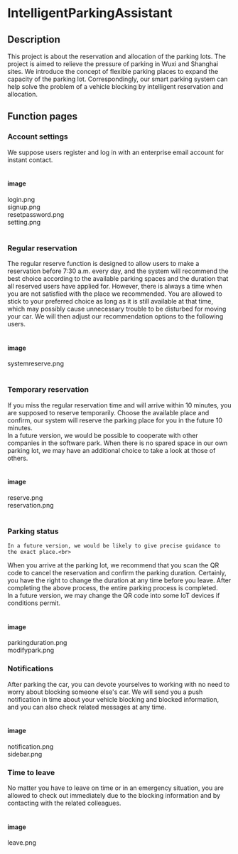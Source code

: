 # IntelligentParkingAssistant
## Description
This project is about the reservation and allocation of the parking lots. The project is aimed to relieve the pressure of parking in Wuxi and Shanghai sites. We introduce the concept of flexible parking places to expand the capacity of the parking lot. Correspondingly, our smart parking system can help solve the problem of a vehicle blocking by intelligent reservation and allocation.
## Function pages
### Account settings
We suppose users register and log in with an enterprise email account for instant contact.<br><br>
#### image
login.png<br> signup.png<br> resetpassword.png<br> setting.png <br><br>
### Regular reservation
The regular reserve function is designed to allow users to make a reservation before 7:30 a.m. every day, and the system will recommend the best choice according to the available parking spaces and the duration that all reserved users have applied for. However, there is always a time when you are not satisfied with the place we recommended. You are allowed to stick to your preferred choice as long as it is still available at that time, which may possibly cause unnecessary trouble to be disturbed for moving your car. We will then adjust our recommendation options to the following users.<br><br>
#### image
systemreserve.png<br><br>
### Temporary reservation
If you miss the regular reservation time and will arrive within 10 minutes, you are supposed to reserve temporarily. Choose the available place and confirm, our system will reserve the parking place for you in the future 10 minutes. <br>
    In a future version, we would be possible to cooperate with other companies in the software park. 
When there is no spared space in our own parking lot, we may have an additional choice to take a look at those of others.<br><br>
#### image
reserve.png<br> reservation.png<br><br>
### Parking status
    In a future version, we would be likely to give precise guidance to the exact place.<br>
When you arrive at the parking lot, we recommend that you scan the QR code to cancel the reservation and confirm the parking duration. Certainly, you have the right to change the duration at any time before you leave. After completing the above process, the entire parking process is completed.<br>
    In a future version, we may change the QR code into some IoT devices if conditions permit.<br><br>
#### image
parkingduration.png<br> modifypark.png<br>
### Notifications
After parking the car, you can devote yourselves to working with no need to worry about blocking someone else's car. We will send you a push notification in time about your vehicle blocking and blocked information, and you can also check related messages at any time. <br><br>
#### image
notification.png<br> sidebar.png<br>
### Time to leave
No matter you have to leave on time or in an emergency situation, you are allowed to check out immediately due to the blocking information and by contacting with the related colleagues.<br><br>
#### image
leave.png<br>
